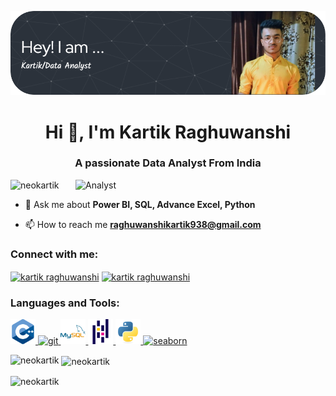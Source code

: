 ![logo](https://github.com/neokartik/neokartik/blob/main/Git_hub_banner.png)
<h1 align="center">Hi 👋, I'm Kartik Raghuwanshi</h1>
<h3 align="center">A passionate Data Analyst From India</h3>

<img align="right" alt="Analyst" width="400" src="https://i.pinimg.com/originals/81/17/8b/81178b47a8598f0c81c4799f2cdd4057.gif">

<p align="left"> <img src="https://komarev.com/ghpvc/?username=neokartik&label=Profile%20views&color=0e75b6&style=flat" alt="neokartik" /> </p>

- 💬 Ask me about **Power BI, SQL, Advance Excel, Python**

- 📫 How to reach me **raghuwanshikartik938@gmail.com**

<h3 align="left">Connect with me:</h3>
<p align="left">
<a href="https://linkedin.com/in/kartik raghuwanshi" target="blank"><img align="center" src="https://raw.githubusercontent.com/rahuldkjain/github-profile-readme-generator/master/src/images/icons/Social/linked-in-alt.svg" alt="kartik raghuwanshi" height="30" width="40" /></a>
<a href="https://www.hackerrank.com/kartik raghuwanshi" target="blank"><img align="center" src="https://raw.githubusercontent.com/rahuldkjain/github-profile-readme-generator/master/src/images/icons/Social/hackerrank.svg" alt="kartik raghuwanshi" height="30" width="40" /></a>
</p>

<h3 align="left">Languages and Tools:</h3>
<p align="left"> <a href="https://www.w3schools.com/cpp/" target="_blank" rel="noreferrer"> <img src="https://raw.githubusercontent.com/devicons/devicon/master/icons/cplusplus/cplusplus-original.svg" alt="cplusplus" width="40" height="40"/> </a> <a href="https://git-scm.com/" target="_blank" rel="noreferrer"> <img src="https://www.vectorlogo.zone/logos/git-scm/git-scm-icon.svg" alt="git" width="40" height="40"/> </a> <a href="https://www.mysql.com/" target="_blank" rel="noreferrer"> <img src="https://raw.githubusercontent.com/devicons/devicon/master/icons/mysql/mysql-original-wordmark.svg" alt="mysql" width="40" height="40"/> </a> <a href="https://pandas.pydata.org/" target="_blank" rel="noreferrer"> <img src="https://raw.githubusercontent.com/devicons/devicon/2ae2a900d2f041da66e950e4d48052658d850630/icons/pandas/pandas-original.svg" alt="pandas" width="40" height="40"/> </a> <a href="https://www.python.org" target="_blank" rel="noreferrer"> <img src="https://raw.githubusercontent.com/devicons/devicon/master/icons/python/python-original.svg" alt="python" width="40" height="40"/> </a> <a href="https://seaborn.pydata.org/" target="_blank" rel="noreferrer"> <img src="https://seaborn.pydata.org/_images/logo-mark-lightbg.svg" alt="seaborn" width="40" height="40"/> </a> </p>

<p><img align="left" src="https://github-readme-stats.vercel.app/api/top-langs?username=neokartik&show_icons=true&locale=en&layout=compact" alt="neokartik" /></p>

<p>&nbsp;<img align="center" src="https://github-readme-stats.vercel.app/api?username=neokartik&show_icons=true&locale=en" alt="neokartik" /></p>

<p><img align="center" src="https://github-readme-streak-stats.herokuapp.com/?user=neokartik&" alt="neokartik" /></p>
